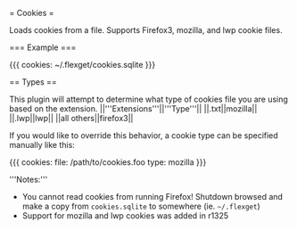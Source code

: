 = Cookies =

Loads cookies from a file. Supports Firefox3, mozilla, and lwp cookie files.

=== Example ===

{{{
cookies: ~/.flexget/cookies.sqlite
}}}

== Types ==

This plugin will attempt to determine what type of cookies file you are using based on the extension.
||'''Extensions'''||'''Type'''||
||.txt||mozilla||
||.lwp||lwp||
||all others||firefox3||

If you would like to override this behavior, a cookie type can be specified manually like this:

{{{
cookies:
  file: /path/to/cookies.foo
  type: mozilla
}}}

'''Notes:'''
 - You cannot read cookies from running Firefox! Shutdown browsed and make a copy from `cookies.sqlite` to somewhere (ie. `~/.flexget`)
 - Support for mozilla and lwp cookies was added in r1325